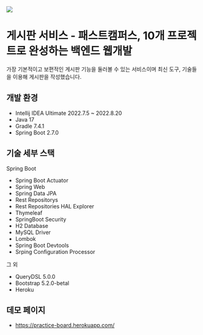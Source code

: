 <img src="https://img.shields.io/badge/깃크라켄-179287?style=for-the-badge&logo=GitKraken&logoColor=white">

# 게시판 서비스 - 패스트캠퍼스, 10개 프로젝트로 완성하는 백엔드 웹개발
가장 기본적이고 보편적인 게시판 기능을 둘러볼 수 있는 서비스이며 최신 도구, 기술들을 이용해 게시판을 작성했습니다.

## 개발 환경
 * Intellij IDEA Ultimate 2022.7.5 ~ 2022.8.20
 * Java 17
 * Gradle 7.4.1
 * Spring Boot 2.7.0

## 기술 세부 스택

Spring Boot

 * Spring Boot Actuator
 * Spring Web
 * Spring Data JPA
 * Rest Repositorys
 * Rest Repositories HAL Explorer
 * Thymeleaf
 * SpringBoot Security
 * H2 Database
 * MySQL Driver
 * Lombok
 * Spring Boot Devtools
 * Srping Configuration Processor

그 외
 * QueryDSL 5.0.0
 * Bootstrap 5.2.0-betal
 * Heroku
 
## 데모 페이지

 * https://practice-board.herokuapp.com/
